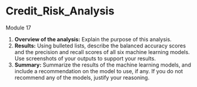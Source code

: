 # Credit_Risk_Analysis
Module 17 







1. **Overview of the analysis:** Explain the purpose of this analysis.
2. **Results:** Using bulleted lists, describe the balanced accuracy scores and the precision and recall scores of all six machine learning models. Use screenshots of your outputs to support your results.
3. **Summary:** Summarize the results of the machine learning models, and include a recommendation on the model to use, if any. If you do not recommend any of the models, justify your reasoning.

